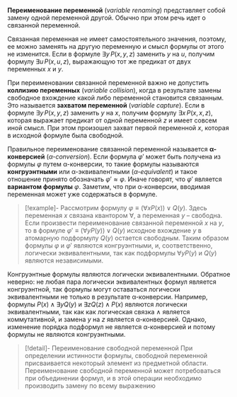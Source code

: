 
**Переименование переменной** (*variable renaming*) представляет собой замену одной переменной другой. Обычно при этом речь идет о связанной переменной.

Связанная переменная не имеет самостоятельного значения, поэтому, ее можно заменять на другую переменную и смысл формулы от этого не изменится. Если в формуле $∃y \, P(x,y,z)$ заменить $y$ на $u$, получим формулу $∃u \, P(x,u,z)$, выражающую тот же предикат от двух переменных $x$ и $y$. 

При переименовании связанной переменной важно не допустить **коллизию переменных** (*variable collision*), когда в результате замены свободное вхождение какой либо переменной становится связанным. Это называется **захватом переменной** (*variable capture*). Если в формуле $∃y \, P(x,y,z)$ заменить $y$ на $x$, получим формулу $∃x \, P(x,x,z)$, которая выражает предикат от одной переменной $z$ и имеет совсем иной смысл. При этом произошел захват первой переменной $x$, которая в исходной формуле была свободной.

Правильное переименование связанной переменной называется **α-конверсией** (*α-conversion*). Если формула $φ'$ может быть получена из формулы $φ$ путем α-конверсии, то такие формулы называются **конгруэнтными** или α-эквивалентными (*α-equivalent*) и такое отношение принято обозначать $φ'≈φ$. Иначе говорят, что $φ'$ является **вариантом формулы** $φ$. Заметим, что при α-конверсии, вводимая переменная может уже содержаться в формуле.

>[!example]- 
>Рассмотрим формулу $φ≡(∀xP(x))∨Q(y)$. Здесь переменная $x$ связана квантором $∀$, а переменная $y$ – свободна. Если произвести переименование связанной переменной $x$ на $y$, то в формуле $φ′≡(∀yP(y))∨Q(y)$ исходное вхождение $y$ в атомарную подформулу $Q(y)$ остается свободным. Таким образом формулы $φ$ и $φ'$ являются конгруэнтными, и, соответственно, логически эквивалентными, так как подформулы $∀yP(y)$ и $Q(y)$ являются независимыми.

 Конгруэнтные формулы являются логически эквивалентными. Обратное неверно: не любая пара логически эквивалентных формул является конгруэнтной, так формулы могут оставаться логически эквивалентными не только в результате α-конверсии. Например, формулы $P(x) ∧ ∃y Q(y)$ и $∃z Q(z) ∧ P(x)$ являются логически эквивалентными, так как как логическая связка $∧$ является коммутативной, и замена $y$ на $z$ является α-конверсией. Однако, изменение порядка подформул не является α-конверсией и потому формулы не являются конгруэнтными.

>[!detail]- Переименование свободной переменной
При определении истинности формулы, свободной переменной присваивается некоторый элемент из предметной области. Переименование свободной переменной может потребоваться при объединении формул, и в этой операции необходимо производить замену по всему выражению

